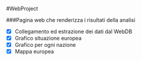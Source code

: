 #WebProject

###Pagina web che renderizza i risultati della analisi

- [x] Collegamento ed estrazione dei dati dal WebDB
- [x] Grafico situazione europea
- [x] Grafico per ogni nazione
- [x] Mappa europea